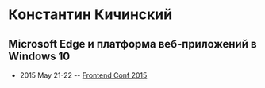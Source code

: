 # Константин Кичинский

## Microsoft Edge и платформа веб-приложений в Windows 10
- 2015 May 21-22 -- [Frontend Conf 2015](https://www.youtube.com/watch?v=ZFsOJ-k7beE)    
